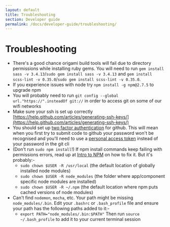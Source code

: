```yaml
---
layout: default
title: Troubleshooting
section: Developer guide
permalink: /docs/developer-guide/troubleshooting/
---
```


# Troubleshooting

- There's a good chance origami build tools will fail due to directory permissions while installing ruby gems. You will need to run `gem install sass -v 3.4.13`/`sudo gem install sass -v 3.4.13` and `gem install scss-lint -v 0.35.0`/`sudo gem install scss-lint -v 0.35.0`.
- If you experience issues with node try `npm install -g npm@2.7.5` to upgrade npm
- You will probably need to run `git config --global url."https://".insteadOf git://` in order to access git on some of our wifi networks
- Make sure your ssh is set up correctly [https://help.github.com/articles/generating-ssh-keys/](https://help.github.com/articles/generating-ssh-keys/)
- You should set up [two factor authentication](https://github.com/settings/security) for github. This will mean when you first try to submit code to github your password won't be recognised and you'll need to use a [personal access token](https://github.com/settings/applications) instead of your password in the git cli
- (Don't run `sudo npm install`!)  If npm install commands keep failing with permissions errors, read up at [Intro to NPM](http://howtonode.org/introduction-to-npm) on how to fix it.  But it's probably:-
  -  `sudo chown $USER -R /usr/local` (the default location of globally installed node modules)
  -  `sudo chown $USER -R node_modules` (the folder where app/component specific node modules are installed)
  -  `sudo chown $USER -R ~/.npm` (the default location where npm puts cached versions of node modules)
- Can't find `nodemon`, `mocha`, etc.  Your path might be missing `node_modules/.bin`.  Edit your `.bashrc` or `.bash_profile` file and ensure your path has the following paths added to it:-
  - `export PATH="node_modules/.bin:$PATH"`
  Then run `source ~/.bash_profile` to add it to your current terminal session

